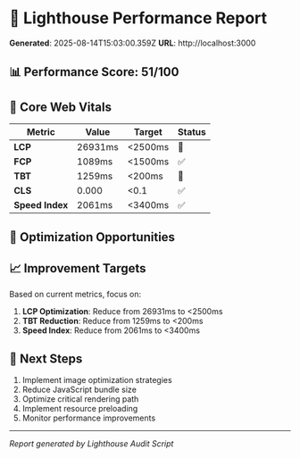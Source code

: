 
# 🚀 Lighthouse Performance Report

**Generated**: 2025-08-14T15:03:00.359Z
**URL**: http://localhost:3000

## 📊 Performance Score: 51/100

## 🎯 Core Web Vitals

| Metric | Value | Target | Status |
|--------|-------|--------|--------|
| **LCP** | 26931ms | <2500ms | 🔴 |
| **FCP** | 1089ms | <1500ms | ✅ |
| **TBT** | 1259ms | <200ms | 🔴 |
| **CLS** | 0.000 | <0.1 | ✅ |
| **Speed Index** | 2061ms | <3400ms | ✅ |

## 🔧 Optimization Opportunities



## 📈 Improvement Targets

Based on current metrics, focus on:

1. **LCP Optimization**: Reduce from 26931ms to <2500ms
2. **TBT Reduction**: Reduce from 1259ms to <200ms
3. **Speed Index**: Reduce from 2061ms to <3400ms

## 🎯 Next Steps

1. Implement image optimization strategies
2. Reduce JavaScript bundle size
3. Optimize critical rendering path
4. Implement resource preloading
5. Monitor performance improvements

---

*Report generated by Lighthouse Audit Script*
